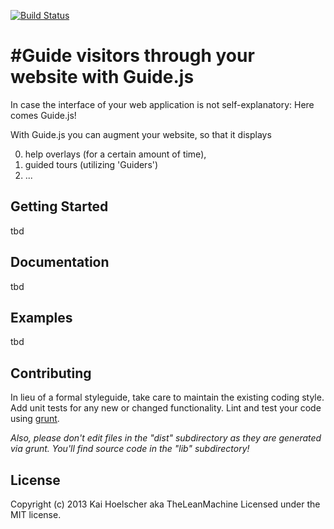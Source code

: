 [![Build Status](https://travis-ci.org/TheLeanMachine/Guide.js.png)](https://travis-ci.org/TheLeanMachine/Guide.js)

#Guide visitors through your website with Guide.js
==================================================

In case the interface of your web application is not self-explanatory: Here comes Guide.js!

With Guide.js you can augment your website, so that it displays

0. help overlays (for a certain amount of time),
0. guided tours (utilizing 'Guiders')
0. ...

## Getting Started
tbd

## Documentation
tbd

## Examples
tbd

## Contributing
In lieu of a formal styleguide, take care to maintain the existing coding style. Add unit tests for any new or changed functionality. Lint and test your code using [grunt](http://gruntjs.com/).

_Also, please don't edit files in the "dist" subdirectory as they are generated via grunt. You'll find source code in the "lib" subdirectory!_

## License
Copyright (c) 2013 Kai Hoelscher aka TheLeanMachine
Licensed under the MIT license.
